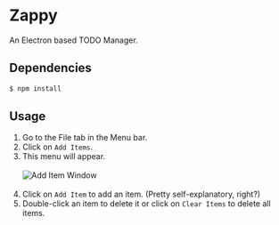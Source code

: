 # Zappy
An Electron based TODO Manager.

## Dependencies

```bash
$ npm install
```
## Usage

1. Go to the File tab in the Menu bar.
2. Click on `Add Items`.<br>
3. This menu will appear.<br><br>
<img src="https://i.imgur.com/hjUMJWC.png" alt="Add Item Window"><br><br>
4. Click on `Add Item` to add an item. (Pretty self-explanatory, right?)
5. Double-click an item to delete it or click on `Clear Items` to delete all items.
